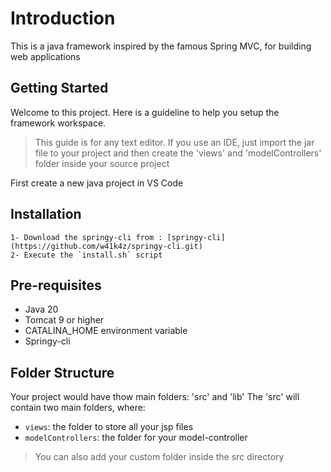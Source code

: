 # Introduction

This is a java framework inspired by the famous Spring MVC, for building web applications

## Getting Started

Welcome to this project. Here is a guideline to help you setup the framework workspace.

> This guide is for any text editor. If you use an IDE, just import the jar file to your project and then create the 'views' and 'modelControllers' folder inside your source project

First create a new java project in VS Code

## Installation

    1- Download the springy-cli from : [springy-cli](https://github.com/w41k4z/springy-cli.git)
    2- Execute the `install.sh` script

## Pre-requisites

- Java 20
- Tomcat 9 or higher
- CATALINA_HOME environment variable
- Springy-cli

## Folder Structure

Your project would have thow main folders: 'src' and 'lib'
The 'src' will contain two main folders, where:

- `views`: the folder to store all your jsp files
- `modelControllers`: the folder for your model-controller

> You can also add your custom folder inside the src directory
